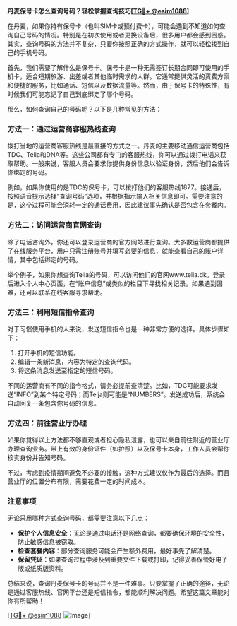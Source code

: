 **丹麦保号卡怎么查询号码？轻松掌握查询技巧[[TG💪+ @esim1088](https://t.me/s/esim1088)]**

在丹麦，如果你持有保号卡（也叫SIM卡或预付费卡），可能会遇到不知道如何查询自己号码的情况。特别是在初次使用或者更换设备后，很多用户都会感到困惑。其实，查询号码的方法并不复杂，只要你按照正确的方式操作，就可以轻松找到自己的手机号码。

首先，我们需要了解什么是保号卡。保号卡是一种无需签订长期合同即可使用的手机卡，适合短期旅游、出差或者其他临时需求的人群。它通常提供灵活的资费方案和便捷的服务，比如通话、短信以及数据流量等。然而，由于保号卡的特殊性，有时候我们可能忘记了自己到底绑定了哪个号码。

那么，如何查询自己的号码呢？以下是几种常见的方法：

### 方法一：通过运营商客服热线查询

拨打当地的运营商客服热线是最直接的方式之一。丹麦的主要移动通信运营商包括TDC、Telia和DNA等。这些公司都有专门的客服热线，你可以通过拨打电话来获取帮助。一般来说，客服人员会要求你提供身份信息以验证身份，然后他们会告诉你绑定的号码。

例如，如果你使用的是TDC的保号卡，可以拨打他们的客服热线1877。接通后，按照语音提示选择“查询号码”选项，并根据指示输入相关信息即可。需要注意的是，这个过程可能会消耗一定的通话费用，因此建议事先确认是否包含在套餐内。

### 方法二：访问运营商官网查询

除了电话咨询外，你还可以登录运营商的官方网站进行查询。大多数运营商都提供了在线服务平台，用户只需注册账号并填写必要的信息，就能查看自己的账户详情，其中包括绑定的号码。

举个例子，如果你想查询Telia的号码，可以访问他们的官网www.telia.dk。登录后进入个人中心页面，在“账户信息”或类似的栏目下寻找相关记录。如果遇到困难，还可以联系在线客服寻求帮助。

### 方法三：利用短信指令查询

对于习惯使用手机的人来说，发送短信指令也是一种非常方便的选择。具体步骤如下：

1. 打开手机的短信功能。
2. 编辑一条新消息，内容为特定的查询代码。
3. 将这条消息发送至指定的短信号码。

不同的运营商有不同的指令格式，请务必提前查清楚。比如，TDC可能要求发送“INFO”到某个特定号码；而Telja则可能是“NUMBERS”。发送成功后，系统会自动回复一条包含你号码的信息。

### 方法四：前往营业厅办理

如果你觉得以上方法都不够直观或者担心隐私泄露，也可以亲自前往附近的营业厅办理查询业务。带上有效的身份证件（如护照）以及保号卡本身，工作人员会帮你核实身份并告知号码。

不过，考虑到疫情期间避免不必要的接触，这种方式建议仅作为最后的选择。而且营业厅的位置分布有限，需要花费一定的时间成本。

### 注意事项

无论采用哪种方式查询号码，都需要注意以下几点：

- **保护个人信息安全**：无论是通过电话还是网络查询，都要确保环境的安全性，防止敏感信息被窃取。
- **检查套餐内容**：部分查询服务可能会产生额外费用，最好事先了解清楚。
- **保留凭证**：如果查询过程中涉及到重要文件下载或打印，记得妥善保管好电子版或纸质版资料。

总结来说，查询丹麦保号卡的号码并不是一件难事。只要掌握了正确的途径，无论是通过客服热线、官网平台还是短信指令，都能顺利解决问题。希望这篇文章能对你有所帮助！

[[TG💪+ @esim1088](https://t.me/s/esim1088) ![Image](https://i.postimg.cc/4NQfJmqS/Snipaste-2025-05-13-00-14-12.png)]
